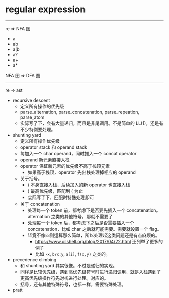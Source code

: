# regular expression

---

re => NFA 图

- a
- ab
- a|b
- a?
- a+
- a*

NFA 图 => DFA 图

---

re => ast

- recursive descent
    - 定义所有操作的优先级
    - parse_alternation, parse_concatenation, parse_repeation, parse_atom
    - 实际写了下，会有大量递归，而且是非尾调用。不是简单的 LL(1)，还是有不少特例要处理。
- shunting yard
    - 定义所有操作优先级
    - operator stack 和 operand stack
    - 每加入一个 char operand，同时推入一个 concat operator
    - operand 新元素直接入栈
    - operator 保证新元素的优先级不高于栈顶元素
        - 如果高于栈顶，operator 先出栈处理掉相应的 operand
    - 关于括号。
        - ( 本身直接入栈，后续加入的新 operator 也直接入栈
        - ) 最高优先级，匹配到 ( 为止
        - 实际写了下，匹配时特殊处理即可
    - 关于 concatenation
        - 处理每一个 token 前，都考虑下是否要先插入一个 concatenation。alternation 之类的其他符号，那就不需要了
        - 处理每一个 token 后，都考虑下之后是否需要插入一个 concatenation，比如 char 之后就可能需要。需要就设置一个 flag。
        - 毕竟不像四则运算那么简单，所以处理起这类问题还是有点麻烦的。
            - https://www.oilshell.org/blog/2017/04/22.html 还列举了更多的例子
            - 比如 `-x`, `b?x:y`, `a[i]`, `f(x,y)` 之类的。
- precedence climbing
    - 和 shunting yard 其实很像。不过是递归的实现。
    - 同样是比较优先级，遇到高优先级符号时进行递归调用，就是入栈遇到了更高优先级操作符先对栈进行处理。对应的。
    - 括号，还有其他特殊符号，也都一样，需要特殊处理。
- pratt

